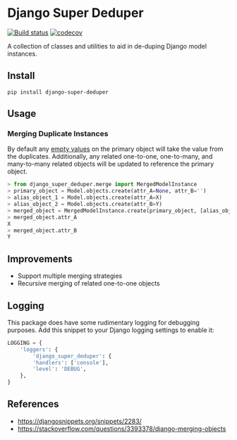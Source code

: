 # Django Super Deduper
[![Build status](https://badge.buildkite.com/9895056b294e7f1a8893b9ef75bb743f3933fc3264e23eeeb2.svg)](https://buildkite.com/mighty/django-super-deduper)
[![codecov](https://codecov.io/gh/mighty-justice/django-super-deduper/branch/master/graph/badge.svg)](https://codecov.io/gh/mighty-justice/django-super-deduper)

A collection of classes and utilities to aid in de-duping Django model instances.

## Install

`pip install django-super-deduper`

## Usage

### Merging Duplicate Instances

By default any [empty values](https://github.com/django/django/blob/master/django/core/validators.py#L13) on the primary object will take the value from the duplicates.
Additionally, any related one-to-one, one-to-many, and many-to-many related objects will be updated to reference the primary object.

```python
> from django_super_deduper.merge import MergedModelInstance
> primary_object = Model.objects.create(attr_A=None, attr_B='')
> alias_object_1 = Model.objects.create(attr_A=X)
> alias_object_2 = Model.objects.create(attr_B=Y)
> merged_object = MergedModelInstance.create(primary_object, [alias_object_1, alias_object_2])
> merged_object.attr_A
X
> merged_object.attr_B
Y
```

## Improvements

- Support multiple merging strategies
- Recursive merging of related one-to-one objects

## Logging

This package does have some rudimentary logging for debugging purposes.
Add this snippet to your Django logging settings to enable it:

```python
LOGGING = {
    'loggers': {
        'django_super_deduper': {
        'handlers': ['console'],
        'level': 'DEBUG',
    },
}
```

## References

- https://djangosnippets.org/snippets/2283/
- https://stackoverflow.com/questions/3393378/django-merging-objects
